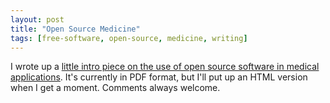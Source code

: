 ```yaml
---
layout: post
title: "Open Source Medicine"
tags: [free-software, open-source, medicine, writing]
---
```


I wrote up a [little intro piece on the use of open source software in medical applications](http://kurup.org/files/OpenSourceMedicine.pdf). It's currently in PDF format, but I'll put up an HTML version when I get a moment. Comments always welcome.
